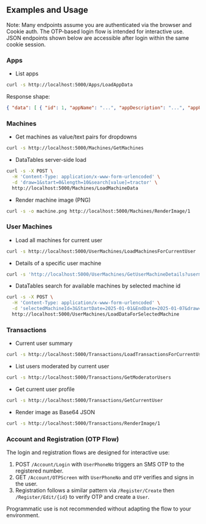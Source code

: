 ## Examples and Usage

Note: Many endpoints assume you are authenticated via the browser and Cookie auth. The OTP-based login flow is intended for interactive use. JSON endpoints shown below are accessible after login within the same cookie session.

### Apps
- List apps
```bash
curl -s http://localhost:5000/Apps/LoadAppData
```
Response shape:
```json
{ "data": [ { "id": 1, "appName": "...", "appDescription": "...", "appUrl": "...", "appImage": "<bytes>" }, ... ] }
```

### Machines
- Get machines as value/text pairs for dropdowns
```bash
curl -s http://localhost:5000/Machines/GetMachines
```
- DataTables server-side load
```bash
curl -s -X POST \
  -H 'Content-Type: application/x-www-form-urlencoded' \
  -d 'draw=1&start=0&length=10&search[value]=tractor' \
  http://localhost:5000/Machines/LoadMachineData
```
- Render machine image (PNG)
```bash
curl -s -o machine.png http://localhost:5000/Machines/RenderImage/1
```

### User Machines
- Load all machines for current user
```bash
curl -s http://localhost:5000/UserMachines/LoadMachinesForCurrentUser
```
- Details of a specific user machine
```bash
curl -s 'http://localhost:5000/UserMachines/GetUserMachineDetails?usermachineId=42'
```
- DataTables search for available machines by selected machine id
```bash
curl -s -X POST \
  -H 'Content-Type: application/x-www-form-urlencoded' \
  -d 'selectedMachineId=3&StartDate=2025-01-01&EndDate=2025-01-07&draw=1&start=0&length=10' \
  http://localhost:5000/UserMachines/LoadDataForSelectedMachine
```

### Transactions
- Current user summary
```bash
curl -s http://localhost:5000/Transactions/LoadTransactionsForCurrentUser
```
- List users moderated by current user
```bash
curl -s http://localhost:5000/Transactions/GetModeratorUsers
```
- Get current user profile
```bash
curl -s http://localhost:5000/Transactions/GetCurrentUser
```
- Render image as Base64 JSON
```bash
curl -s http://localhost:5000/Transactions/RenderImage/1
```

### Account and Registration (OTP Flow)
The login and registration flows are designed for interactive use:
1. POST `/Account/Login` with `UserPhoneNo` triggers an SMS OTP to the registered number.
2. GET `/Account/OTPScreen` with `UserPhoneNo` and `OTP` verifies and signs in the user.
3. Registration follows a similar pattern via `/Register/Create` then `/Register/Edit/{id}` to verify OTP and create a `User`.

Programmatic use is not recommended without adapting the flow to your environment.